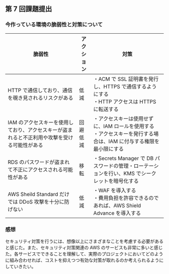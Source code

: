 ## 第 7 回課題提出

### 今作っている環境の脆弱性と対策について

| 脆弱性                                                                                        | アクション   | 対策                                                                                                                   |
| --------------------------------------------------------------------------------------------- | ------------ | ---------------------------------------------------------------------------------------------------------------------- |
| HTTP で通信しており、通信を覗き見されるリスクがある                                           | 低減         | ・ACM で SSL 証明書を発行し、HTTPS で通信するようにする<br>・HTTP アクセスは HTTPS に転送する                          |
| IAM のアクセスキーを使用しており、アクセスキーが盗まれると不正利用や攻撃を受ける可能性がある | 回避<br>低減 | ・アクセスキーは使用せずに、IAM ロールを使用する<br>・アクセスキーを発行する場合は、IAM に付与する権限を最小限にする |
| RDS のパスワードが盗まれて不正にアクセスされる可能性がある                                    | 移転         | ・Secrets Manager で DB パスワードの管理・ローテーションを行い、KMS でシークレットを暗号化する                         |
| AWS Sheild Standard だけでは DDoS 攻撃を十分に防げない                                        | 低減         | ・WAF を導入する<br>・費用負担を許容できるのであれば、AWS Shield Advance を導入する                                    |

### 感想

セキュリティ対策を行うには、想像以上にさまざまなことを考慮する必要があると感じた。また、セキュリティ対策関連の AWS のサービスも非常に多いと感じた。各サービスでできることを理解して、実際のプロジェクトにおいてどのように組み合わせれば、コストを抑えつつ有効な対策が取れるのか考えられるようにしていきたい。
